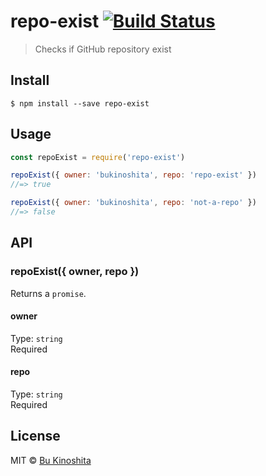 # repo-exist [![Build Status](https://travis-ci.org/bukinoshita/repo-exist.svg?branch=master)](https://travis-ci.org/bukinoshita/repo-exist)

> Checks if GitHub repository exist

## Install

```
$ npm install --save repo-exist
```


## Usage
```js
const repoExist = require('repo-exist')

repoExist({ owner: 'bukinoshita', repo: 'repo-exist' })
//=> true

repoExist({ owner: 'bukinoshita', repo: 'not-a-repo' })
//=> false
```

## API

### repoExist({ owner, repo })

Returns a `promise`.

#### owner

Type: `string`<br>
Required

#### repo

Type: `string`<br>
Required

## License

MIT © [Bu Kinoshita](https://bukinoshita.io)
